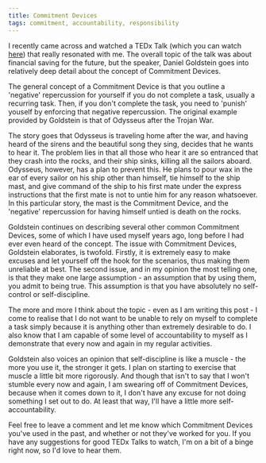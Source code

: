 ```yaml
---
title: Commitment Devices
tags: commitment, accountability, responsibility
---
```


I recently came across and watched a TEDx Talk (which you can watch
[here](https://www.ted.com/talks/daniel_goldstein_the_battle_between_your_present_and_future_self?language=en))
that really resonated with me. The overall topic of the talk was about
financial saving for the future, but the speaker, Daniel Goldstein
goes into relatively deep detail about the concept of Commitment
Devices.

The general concept of a Commitment Device is that you outline a
'negative' repercussion for yourself if you do not complete a task,
usually a recurring task. Then, if you don't complete the task, you
need to 'punish' youself by enforcing that negative repercussion. The
original example provided by Goldstein is that of Odysseus after the
Trojan War.

The story goes that Odysseus is traveling home after the
war, and having heard of the sirens and the beautiful song they sing,
decides that he wants to hear it. The problem lies in that all those
who hear it are so entranced that they crash into the rocks, and their
ship sinks, killing all the sailors aboard. Odysseus, however, has a
plan to prevent this. He plans to pour wax in the ear of every sailor
on his ship other than himself, tie himself to the ship mast, and give
command of the ship to his first mate under the express instructions
that the first mate is not to untie him for any reason whatsoever.
In this particular story, the mast is the Commitment Device, and the
'negative' repercussion for having himself untied is death on the rocks.

Goldstein continues on describing several other common Commitment
Devices, some of which I have used myself years ago, long before I had
ever even heard of the concept. The issue with Commitment Devices,
Goldstein elaborates, is twofold. Firstly, it is extremely easy to
make excuses and let yourself off the hook for the scenarios, thus
making them unreliable at best. The second issue, and in my opinion
the most telling one, is that they make one large assumption - an
assumption that by using them, you admit to being true. This assumption
is that you have absolutely no self-control or self-discipline.

The more and more I think about the topic - even as I am writing this
post - I come to realise that I do not want to be unable to rely on
myself to complete a task simply because it is anything other than
extremely desirable to do. I also know that I am capable of some
level of accountability to myself as I demonstrate that every now and
again in my regular activities.

Goldstein also voices an opinion that self-discipline is like a
muscle - the more you use it, the stronger it gets. I plan on
starting to exercise that muscle a little bit more rigorously.
And though that isn't to say that I won't stumble every now and
again, I am swearing off of Commitment Devices, because when it comes
down to it, I don't have any excuse for not doing something I set
out to do. At least that way, I'll have a little more
self-accountability.

Feel free to leave a comment and let me know which Commitment
Devices you've used in the past, and whether or not they've worked
for you. If you have any suggestions for good TEDx Talks to watch,
I'm on a bit of a binge right now, so I'd love to hear them.


